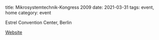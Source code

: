 title: Mikrosystemtechnik-Kongress 2009
date: 2021-03-31
tags: event, home
category: event

Estrel Convention Center, Berlin
<!--break-->
[Website](http://www.mikrosystemtechnik-kongress.de/)